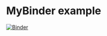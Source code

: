 # MyBinder example
[![Binder](https://mybinder.org/badge_logo.svg)](https://mybinder.org/v2/gh/ketilroed/mybinder-example/HEAD)
